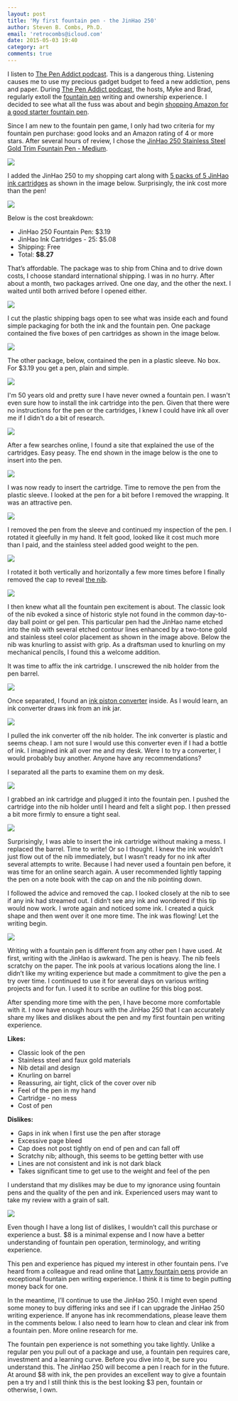 ```yaml
---
layout: post
title: 'My first fountain pen - the JinHao 250'
author: Steven B. Combs, Ph.D.
email: 'retrocombs@icloud.com'
date: 2015-05-03 19:40
category: art
comments: true
---
```


I listen to [The Pen Addict podcast](http://www.relay.fm/penaddict). This is a dangerous thing. Listening causes me to use my precious gadget budget to feed a new addiction, pens and paper. During [The Pen Addict podcast](http://www.relay.fm/penaddict), the hosts, Myke and Brad, regularly extoll the [fountain pen](https://en.wikipedia.org/w/index.php?title=Special:Search&search=fountain+pens&profile=default) writing and ownership experience. I decided to see what all the fuss was about and begin [shopping Amazon for a good starter fountain pen](http://www.amazon.com/s/ref=as_li_ss_tl?_encoding=UTF8&camp=1789&creative=390957&field-keywords=fountain%20pens&linkCode=ur2&tag=stevenccom-20&url=search-alias%3Daps&linkId=OWDJZADZLFQU5TXZ).

Since I am new to the fountain pen game, I only had two criteria for my fountain pen purchase: good looks and an Amazon rating of 4 or more stars. After several hours of review, I chose the [JinHao 250 Stainless Steel Gold Trim Fountain Pen - Medium](http://www.amazon.com/gp/product/B0052KLTM6/ref=as_li_tl?ie=UTF8&camp=1789&creative=390957&creativeASIN=B0052KLTM6&linkCode=as2&tag=stevenccom-20&linkId=TSUEOXKLITSDKODM).

![](https://lh3.googleusercontent.com/-dmGbXr0YXVc/VUZKN8N5soI/AAAAAAABbBM/qUvOOEIQDkY/w1196-h897-no/IMG_8110.jpg)

I added the JinHao 250 to my shopping cart along with [5 packs of 5 JinHao ink cartridges](http://www.amazon.com/gp/product/B00CQF69SO/ref=as_li_tl?ie=UTF8&camp=1789&creative=390957&creativeASIN=B00CQF69SO&linkCode=as2&tag=stevenccom-20&linkId=NJN5J2VF6Q72IO2H) as shown in the image below. Surprisingly, the ink cost more than the pen!

![](https://lh4.googleusercontent.com/-uoFtl4CCOv8/VUZKKTQB4nI/AAAAAAABbB4/1p4tkW76_Vg/s988-no/IMG_8100.jpg)

Below is the cost breakdown:

* JinHao 250 Fountain Pen: $3.19
* JinHao Ink Cartridges - 25: $5.08
* Shipping: Free
* Total: **$8.27**

That’s affordable. The package was to ship from China and to drive down costs, I choose standard international shipping. I was in no hurry. After about a month, two packages arrived. One one day, and the other the next. I waited until both arrived before I opened either.

![](https://lh3.googleusercontent.com/-C4d_l7lmlDo/VUZKI-BuNKI/AAAAAAABa_g/0QjrQm-Wyho/w1196-h897-no/IMG_8093.jpg)

I cut the plastic shipping bags open to see what was inside each and found simple packaging for both the ink and the fountain pen. One package contained the five boxes of pen cartridges as shown in the image below.

![](https://lh3.googleusercontent.com/-6yRixbJW3cQ/VUZKI9himmI/AAAAAAABbBU/hAfG_IYQBsc/w1196-h897-no/IMG_8095.jpg)

The other package, below, contained the pen in a plastic sleeve. No box. For $3.19 you get a pen, plain and simple.

![](https://lh4.googleusercontent.com/-3PZdt04EzUo/VUZKKiRkxGI/AAAAAAABbBg/lsvck5StjQA/w1195-h897-no/IMG_8101.jpg)

I'm 50 years old and pretty sure I have never owned a fountain pen. I wasn't even sure how to install the ink cartridge into the pen. Given that there were no instructions for the pen or the cartridges, I knew I could have ink all over me if I didn't do a bit of research.

![](https://lh4.googleusercontent.com/-Y6g46wQsC2w/VUZKKQVjvNI/AAAAAAABbCA/O9ypJTSpSXk/w1196-h476-no/IMG_8099.jpg)

After a few searches online, I found a site that explained the use of the cartridges. Easy peasy. The end shown in the image below is the one to insert into the pen.

![](https://lh5.googleusercontent.com/-2-IsNZrFVyg/VUZKJ7rzfjI/AAAAAAABbCI/I67Hj8qBYT4/w1186-h531-no/IMG_8098.jpg)

I was now ready to insert the cartridge. Time to remove the pen from the plastic sleeve. I looked at the pen for a bit before I removed the wrapping. It was an attractive pen.

![](https://lh5.googleusercontent.com/-XNWRkvD4zQs/VUZKK5964gI/AAAAAAABbCQ/DGQ-tl56g4k/w1109-h831-no/IMG_8102.jpg)

I removed the pen from the sleeve and continued my inspection of the pen. I rotated it gleefully in my hand. It felt good, looked like it cost much more than I paid, and the stainless steel added good weight to the pen.

![](https://lh3.googleusercontent.com/-dM_exj1tkmQ/VUZKLV8_-yI/AAAAAAABbAM/qXT6KGgaHJo/w1196-h897-no/IMG_8103.jpg)

I rotated it both vertically and horizontally a few more times before I finally removed the cap to reveal [the nib](http://en.wikipedia.org/wiki/Nib_%28pen%29).

![](https://lh5.googleusercontent.com/-NO2NjxhlBNs/VUZKLvKPwFI/AAAAAAABbAU/QW4g-XrF0yU/w1196-h897-no/IMG_8104.jpg)

I then knew what all the fountain pen excitement is about. The classic look of the nib evoked a since of historic style not found in the common day-to-day ball point or gel pen. This particular pen had the JinHao name etched into the nib with several etched contour lines enhanced by a two-tone gold and stainless steel color placement as shown in the image above. Below the nib was knurling to assist with grip. As a draftsman used to knurling on my mechanical pencils, I found this a welcome addition.

It was time to affix the ink cartridge. I unscrewed the nib holder from the pen barrel.

![](https://lh3.googleusercontent.com/-FDOAI7GeLdw/VUZKMb8t06I/AAAAAAABbCY/UNckCC6gjEM/w1196-h583-no/IMG_8106.jpg)

Once separated, I found an [ink piston converter](http://www.jetpens.com/blog/how-to-use-a-fountain-pen-piston-converter/pt/479) inside. As I would learn, an ink converter draws ink from an ink jar.

![](https://lh3.googleusercontent.com/-9AIz4ZoFV1k/VUZKM384_eI/AAAAAAABbCg/EsGFJgnCRA8/w1196-h897-no/IMG_8107.jpg)

I pulled the ink converter off the nib holder. The ink converter is plastic and seems cheap. I am not sure I would use this converter even if I had a bottle of ink. I imagined ink all over me and my desk. Were I to try a converter, I would probably buy another. Anyone have any recommendations?

I separated all the parts to examine them on my desk.

![](https://lh6.googleusercontent.com/-QZOZr1zXrPM/VUZKNDtcH5I/AAAAAAABbCk/p3sWm4wHlmw/w1196-h524-no/IMG_8108.jpg)

I grabbed an ink cartridge and plugged it into the fountain pen. I pushed the cartridge into the nib holder until I heard and felt a slight pop. I then pressed a bit more firmly to ensure a tight seal.

![](https://lh4.googleusercontent.com/-W_LzwcmUXQw/VUZKNgLkYcI/AAAAAAABbDA/mLeawmGar2w/w1195-h534-no/IMG_8109.jpg)

Surprisingly, I was able to insert the ink cartridge without making a mess. I replaced the barrel. Time to write! Or so I thought. I knew the ink wouldn’t just flow out of the nib immediately, but I wasn’t ready for no ink after several attempts to write. Because I had never used a fountain pen before, it was time for an online search again. A user recommended lightly tapping the pen on a note book with the cap on and the nib pointing down.

I followed the advice and removed the cap. I looked closely at the nib to see if any ink had streamed out. I didn’t see any ink and wondered if this tip would now work. I wrote again and noticed some ink. I created a quick shape and then went over it one more time. The ink was flowing! Let the writing begin.

![](https://lh5.googleusercontent.com/-hgAwN34VZNw/VUZKOXlVD9I/AAAAAAABbBQ/kqqK1IMs3_E/w1196-h897-no/IMG_8111.jpg)

Writing with a fountain pen is different from any other pen I have used. At first, writing with the JinHao is awkward. The pen is heavy. The nib feels scratchy on the paper. The ink pools at various locations along the line. I didn’t like my writing experience but made a commitment to give the pen a try over time. I continued to use it for several days on various writing projects and for fun. I used it to scribe an outline for this blog post.

After spending more time with the pen, I have become more comfortable with it. I now have enough hours with the JinHao 250 that I can accurately share my likes and dislikes about the pen and my first fountain pen writing experience.

**Likes:**

* Classic look of the pen
* Stainless steel and faux gold materials
* Nib detail and design
* Knurling on barrel
* Reassuring, air tight, click of the cover over nib
* Feel of the pen in my hand
* Cartridge - no mess
* Cost of pen


**Dislikes:**

* Gaps in ink when I first use the pen after storage
* Excessive page bleed
* Cap does not post tightly on end of pen and can fall off
* Scratchy nib; although, this seems to be getting better with use
* Lines are not consistent and ink is not dark black
* Takes significant time to get use to the weight and feel of the pen

I understand that my dislikes may be due to my ignorance using fountain pens and the quality of the pen and ink. Experienced users may want to take my review with a grain of salt.

![](https://lh3.googleusercontent.com/-5yY1zLC5kNc/VUZKOrlnfII/AAAAAAABbBY/yx_Z8d7IHYg/w1196-h897-no/IMG_8112.jpg)

Even though I have a long list of dislikes, I wouldn’t call this purchase or experience a bust. $8 is a minimal expense and I now have a better understanding of fountain pen operation, terminology, and writing experience.

This pen and experience has piqued my interest in other fountain pens. I’ve heard from a colleague and read online that [Lamy fountain pens](http://www.amazon.com/gp/product/B0002T401Y/ref=as_li_tl?ie=UTF8&camp=1789&creative=390957&creativeASIN=B0002T401Y&linkCode=as2&tag=stevenccom-20&linkId=ZUUB7EPP4TKLVXHO) provide an exceptional fountain pen writing experience. I think it is time to begin putting money back for one.

In the meantime, I’ll continue to use the JinHao 250. I might even spend some money to buy differing inks and see if I can upgrade the JinHao 250 writing experience. If anyone has ink recommendations, please leave them in the comments below. I also need to learn how to clean and clear ink from a fountain pen. More online research for me.

The fountain pen experience is not something you take lightly. Unlike a regular pen you pull out of a package and use, a fountain pen requires care, investment and a learning curve. Before you dive into it, be sure you understand this. The JinHao 250 will become a pen I reach for in the future. At around $8 with ink, the pen provides an excellent way to give a fountain pen a try and I still think this is the best looking $3 pen, fountain or otherwise, I own.
